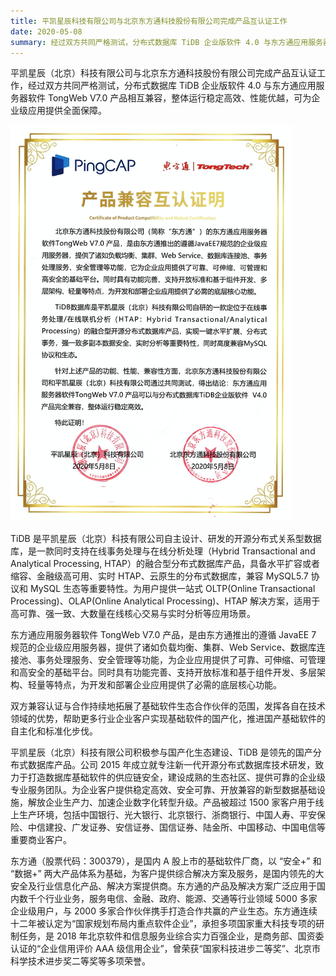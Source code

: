 ```yaml
---
title: 平凯星辰科技有限公司与北京东方通科技股份有限公司完成产品互认证工作
date: 2020-05-08
summary: 经过双方共同严格测试，分布式数据库 TiDB 企业版软件 4.0 与东方通应用服务器软件 TongWeb V7.0 产品相互兼容，整体运行稳定高效、性能优越，可为企业级应用提供全面保障。
---
```


平凯星辰（北京）科技有限公司与北京东方通科技股份有限公司完成产品互认证工作，经过双方共同严格测试，分布式数据库 TiDB 企业版软件 4.0 与东方通应用服务器软件 TongWeb V7.0 产品相互兼容，整体运行稳定高效、性能优越，可为企业级应用提供全面保障。 

![1](media/product-certification-tong-tech/1.png) 

TiDB 是平凯星辰（北京）科技有限公司自主设计、研发的开源分布式关系型数据库，是一款同时支持在线事务处理与在线分析处理（Hybrid Transactional and Analytical Processing, HTAP）的融合型分布式数据库产品，具备水平扩容或者缩容、金融级高可用、实时 HTAP、云原生的分布式数据库，兼容 MySQL5.7 协议和 MySQL 生态等重要特性。为用户提供一站式 OLTP(Online Transactional Processing)、OLAP(Online Analytical Processing)、HTAP 解决方案，适用于高可靠、强一致、大数量在线核心交易与实时分析等应用场景。

东方通应用服务器软件 TongWeb V7.0 产品，是由东方通推出的遵循 JavaEE 7 规范的企业级应用服务器，提供了诸如负载均衡、集群、Web Service、数据库连接池、事务处理服务、安全管理等功能，为企业应用提供了可靠、可伸缩、可管理和高安全的基础平台。同时具有功能完善、支持开放标准和基于组件开发、多层架构、轻量等特点，为开发和部署企业应用提供了必需的底层核心功能。

双方兼容认证与合作持续地拓展了基础软件生态合作伙伴的范围，发挥各自在技术领域的优势，帮助更多行业企业客户实现基础软件的国产化，推进国产基础软件的自主化和标准化步伐。

平凯星辰（北京）科技有限公司积极参与国产化生态建设、TiDB 是领先的国产分布式数据库产品。公司 2015 年成立就专注新一代开源分布式数据库技术研发，致力于打造数据库基础软件的供应链安全，建设成熟的生态社区、提供可靠的企业级专业服务团队。为企业客户提供稳定高效、安全可靠、开放兼容的新型数据基础设施，解放企业生产力、加速企业数字化转型升级。产品被超过 1500 家客户用于线上生产环境，包括中国银行、光大银行、北京银行、浙商银行、中国人寿、平安保险、中信建投、广发证券、安信证券、国信证券、陆金所、中国移动、中国电信等重要商业客户。

东方通（股票代码：300379），是国内 A 股上市的基础软件厂商，以 “安全+” 和 “数据+” 两大产品体系为基础，为客户提供综合解决方案及服务，是国内领先的大安全及行业信息化产品、解决方案提供商。东方通的产品及解决方案广泛应用于国内数千个行业业务，服务电信、金融、政府、能源、交通等行业领域 5000 多家企业级用户，与 2000 多家合作伙伴携手打造合作共赢的产业生态。东方通连续十二年被认定为“国家规划布局内重点软件企业”，承担多项国家重大科技专项的研制任务，是 2018 年北京软件和信息服务业综合实力百强企业，是商务部、国资委认证的“企业信用评价 AAA 级信用企业”，曾荣获“国家科技进步二等奖”、北京市科学技术进步奖二等奖等多项荣誉。
